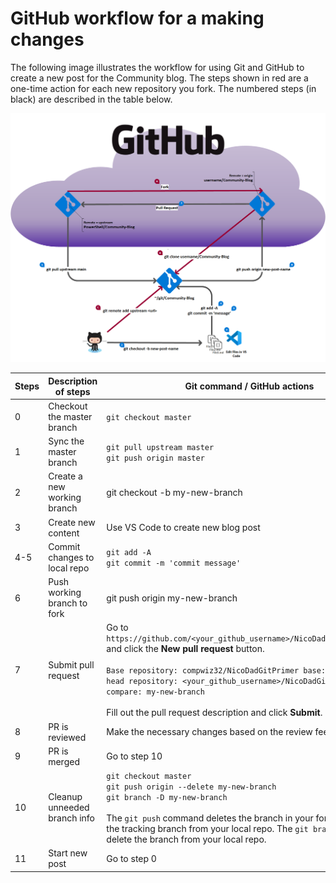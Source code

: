 # GitHub workflow for a making changes

The following image illustrates the workflow for using Git and GitHub to create a new post for the
Community blog. The steps shown in red are a one-time action for each new repository you fork. The
numbered steps (in black) are described in the table below.

![Blog GitHub workflow](./media/GitHub-workflow/Blog-gitflow.png)

| Steps |     Description of steps     |                                                                                                                                                         Git command / GitHub actions                                                                                                                                                         |
| ----- | ---------------------------- | -------------------------------------------------------------------------------------------------------------------------------------------------------------------------------------------------------------------------------------------------------------------------------------------------------------------------------------------- |
| 0     | Checkout the master branch   | `git checkout master`                                                                                                                                                                                                                                                                                                                        |
| 1     | Sync the master branch       | `git pull upstream master`<br>`git push origin master`                                                                                                                                                                                                                                                                                       |
| 2     | Create a new working branch  | git checkout -b my-new-branch                                                                                                                                                                                                                                                                                                                |
| 3     | Create new content           | Use VS Code to create new blog post                                                                                                                                                                                                                                                                                                          |
| 4-5   | Commit changes to local repo | `git add -A`<br>`git commit -m 'commit message'`                                                                                                                                                                                                                                                                                             |
| 6     | Push working branch to fork  | git push origin my-new-branch                                                                                                                                                                                                                                                                                                                |
| 7     | Submit pull request          | Go to `https://github.com/<your_github_username>/NicoDadGitPrimer/pulls` and click the **New pull request** button.<br><br>`Base repository: compwiz32/NicoDadGitPrimer base: master <-- head repository: <your_github_username>/NicoDadGitPrimer compare: my-new-branch`<br><br>Fill out the pull request description and click **Submit**. |
| 8     | PR is reviewed               | Make the necessary changes based on the review feedback.                                                                                                                                                                                                                                                                                     |
| 9     | PR is merged                 | Go to step 10                                                                                                                                                                                                                                                                                                                                |
| 10    | Cleanup unneeded branch info | `git checkout master`<br>`git push origin --delete my-new-branch`<br>`git branch -D my-new-branch`<br><br>The `git push` command deletes the branch in your fork and deletes the tracking branch from your local repo. The `git branch` command delete the branch from your local repo.                                                      |
| 11    | Start new post               | Go to step 0                                                                                                                                                                                                                                                                                                                                 |
